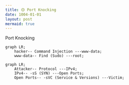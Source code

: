 ```yaml
---
title: 🟡 Port Knocking
date: 1004-01-01
layout: post
mermaid: true
---
```


Port Knocking

```mermaid
graph LR;
    hacker-- Command Injection ---www-data;
    www-data-- Find (Sudo) ---root;
```



```mermaid
graph LR;
    Attacker-- Protocol ---IPv4;
    IPv4-- -sS (SYN) ---Open Ports;
    Open Ports-- -sVC (Service & Versions) ---Victim;
```
